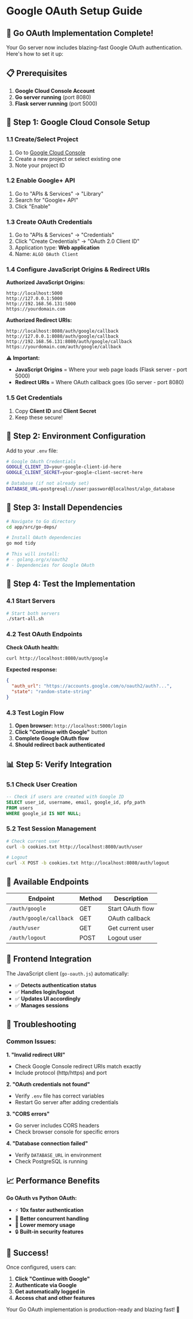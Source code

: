 # Google OAuth Setup Guide

## 🚀 **Go OAuth Implementation Complete!**

Your Go server now includes blazing-fast Google OAuth authentication. Here's how to set it up:

## 📋 **Prerequisites**

1. **Google Cloud Console Account**
2. **Go server running** (port 8080)
3. **Flask server running** (port 5000)

## 🔧 **Step 1: Google Cloud Console Setup**

### **1.1 Create/Select Project**
1. Go to [Google Cloud Console](https://console.cloud.google.com/)
2. Create a new project or select existing one
3. Note your project ID

### **1.2 Enable Google+ API**
1. Go to "APIs & Services" → "Library"
2. Search for "Google+ API" 
3. Click "Enable"

### **1.3 Create OAuth Credentials**
1. Go to "APIs & Services" → "Credentials"
2. Click "Create Credentials" → "OAuth 2.0 Client ID"
3. Application type: **Web application**
4. Name: `ALGO OAuth Client`

### **1.4 Configure JavaScript Origins & Redirect URIs**

**Authorized JavaScript Origins:**
```
http://localhost:5000
http://127.0.0.1:5000
http://192.168.56.131:5000
https://yourdomain.com
```

**Authorized Redirect URIs:**
```
http://localhost:8080/auth/google/callback
http://127.0.0.1:8080/auth/google/callback
http://192.168.56.131:8080/auth/google/callback
https://yourdomain.com/auth/google/callback
```

**⚠️ Important:** 
- **JavaScript Origins** = Where your web page loads (Flask server - port 5000)
- **Redirect URIs** = Where OAuth callback goes (Go server - port 8080)

### **1.5 Get Credentials**
1. Copy **Client ID** and **Client Secret**
2. Keep these secure!

## 🔐 **Step 2: Environment Configuration**

Add to your `.env` file:

```bash
# Google OAuth Credentials
GOOGLE_CLIENT_ID=your-google-client-id-here
GOOGLE_CLIENT_SECRET=your-google-client-secret-here

# Database (if not already set)
DATABASE_URL=postgresql://user:password@localhost/algo_database
```

## 🚀 **Step 3: Install Dependencies**

```bash
# Navigate to Go directory
cd app/src/go-deps/

# Install OAuth dependencies
go mod tidy

# This will install:
# - golang.org/x/oauth2
# - Dependencies for Google OAuth
```

## 🧪 **Step 4: Test the Implementation**

### **4.1 Start Servers**
```bash
# Start both servers
./start-all.sh
```

### **4.2 Test OAuth Endpoints**

**Check OAuth health:**
```bash
curl http://localhost:8080/auth/google
```

**Expected response:**
```json
{
  "auth_url": "https://accounts.google.com/o/oauth2/auth?...",
  "state": "random-state-string"
}
```

### **4.3 Test Login Flow**

1. **Open browser:** `http://localhost:5000/login`
2. **Click "Continue with Google"** button
3. **Complete Google OAuth flow**
4. **Should redirect back authenticated**

## 📊 **Step 5: Verify Integration**

### **5.1 Check User Creation**
```sql
-- Check if users are created with Google ID
SELECT user_id, username, email, google_id, pfp_path 
FROM users 
WHERE google_id IS NOT NULL;
```

### **5.2 Test Session Management**
```bash
# Check current user
curl -b cookies.txt http://localhost:8080/auth/user

# Logout
curl -X POST -b cookies.txt http://localhost:8080/auth/logout
```

## 🎯 **Available Endpoints**

| Endpoint | Method | Description |
|----------|--------|-------------|
| `/auth/google` | GET | Start OAuth flow |
| `/auth/google/callback` | GET | OAuth callback |
| `/auth/user` | GET | Get current user |
| `/auth/logout` | POST | Logout user |

## 🔧 **Frontend Integration**

The JavaScript client (`go-oauth.js`) automatically:
- ✅ **Detects authentication status**
- ✅ **Handles login/logout**
- ✅ **Updates UI accordingly**
- ✅ **Manages sessions**

## 🚨 **Troubleshooting**

### **Common Issues:**

**1. "Invalid redirect URI"**
- Check Google Console redirect URIs match exactly
- Include protocol (http/https) and port

**2. "OAuth credentials not found"**
- Verify `.env` file has correct variables
- Restart Go server after adding credentials

**3. "CORS errors"**
- Go server includes CORS headers
- Check browser console for specific errors

**4. "Database connection failed"**
- Verify `DATABASE_URL` in environment
- Check PostgreSQL is running

## 📈 **Performance Benefits**

**Go OAuth vs Python OAuth:**
- ⚡ **10x faster authentication**
- 🚀 **Better concurrent handling**
- 💾 **Lower memory usage**
- 🔒 **Built-in security features**

## 🎉 **Success!**

Once configured, users can:
1. **Click "Continue with Google"**
2. **Authenticate via Google**
3. **Get automatically logged in**
4. **Access chat and other features**

Your Go OAuth implementation is production-ready and blazing fast! 🚀

